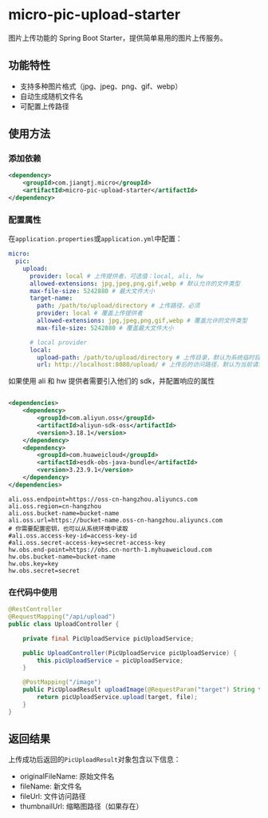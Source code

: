 # micro-pic-upload-starter

图片上传功能的 Spring Boot Starter，提供简单易用的图片上传服务。

## 功能特性

- 支持多种图片格式（jpg、jpeg、png、gif、webp）
- 自动生成随机文件名
- 可配置上传路径

## 使用方法

### 添加依赖

```xml
<dependency>
    <groupId>com.jiangtj.micro</groupId>
    <artifactId>micro-pic-upload-starter</artifactId>
</dependency>
```

### 配置属性

在`application.properties`或`application.yml`中配置：

```yaml
micro:
  pic:
    upload:
      provider: local # 上传提供者，可选值：local, ali, hw
      allowed-extensions: jpg,jpeg,png,gif,webp # 默认允许的文件类型
      max-file-size: 5242880 # 最大文件大小
      target-name:
        path: /path/to/upload/directory # 上传路径，必须
        provider: local # 覆盖上传提供者
        allowed-extensions: jpg,jpeg,png,gif,webp # 覆盖允许的文件类型
        max-file-size: 5242880 # 覆盖最大文件大小

      # local provider
      local:
        upload-path: /path/to/upload/directory # 上传目录，默认为系统临时目录
        url: http://localhost:8080/upload/ # 上传后的访问路径，默认为当前请求路径
```

如果使用 ali 和 hw 提供者需要引入他们的 sdk，并配置响应的属性

```xml

<dependencies>
    <dependency>
        <groupId>com.aliyun.oss</groupId>
        <artifactId>aliyun-sdk-oss</artifactId>
        <version>3.18.1</version>
    </dependency>
    <dependency>
        <groupId>com.huaweicloud</groupId>
        <artifactId>esdk-obs-java-bundle</artifactId>
        <version>3.23.9.1</version>
    </dependency>
</dependencies>
```

```properties
ali.oss.endpoint=https://oss-cn-hangzhou.aliyuncs.com
ali.oss.region=cn-hangzhou
ali.oss.bucket-name=bucket-name
ali.oss.url=https://bucket-name.oss-cn-hangzhou.aliyuncs.com
# 你需要配置密钥，也可以从系统环境中读取
#ali.oss.access-key-id=access-key-id
#ali.oss.secret-access-key=secret-access-key
hw.obs.end-point=https://obs.cn-north-1.myhuaweicloud.com
hw.obs.bucket-name=bucket-name
hw.obs.key=key
hw.obs.secret=secret
```

### 在代码中使用

```java
@RestController
@RequestMapping("/api/upload")
public class UploadController {

    private final PicUploadService picUploadService;

    public UploadController(PicUploadService picUploadService) {
        this.picUploadService = picUploadService;
    }

    @PostMapping("/image")
    public PicUploadResult uploadImage(@RequestParam("target") String target, @RequestParam("file") MultipartFile file) throws IOException {
        return picUploadService.upload(target, file);
    }
}
```

## 返回结果

上传成功后返回的`PicUploadResult`对象包含以下信息：

- originalFileName: 原始文件名
- fileName: 新文件名
- fileUrl: 文件访问路径
- thumbnailUrl: 缩略图路径（如果存在）
